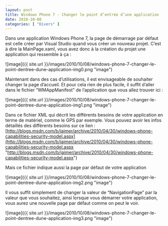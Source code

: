 ```yaml
---
layout: post
title: Windows Phone 7 - Changer le point d’entrée d’une application
date: 2010-10-08
categories: [ "Divers" ]
---
```


Dans une application Windows Phone 7, la page de démarrage par défaut est celle créer par Visual Studio quand vous créer un nouveau projet. C’est à dire la MainPage.xaml, vous avez donc à la création du projet une application qui ressemble à ça :

![image]({{ site.url }}/images/2010/10/08/windows-phone-7-changer-le-point-dentree-dune-application-img0.png "image")

Maintenant dans des cas d’utilisations, il est envisageable de souhaiter changer la page d’accueil. Et pour cela rien de plus facile, il suffit d’aller dans le fichier “WMAppManifest” de l’application que vous allez trouver ici :

![image]({{ site.url }}/images/2010/10/08/windows-phone-7-changer-le-point-dentree-dune-application-img1.png "image")

Dans ce fichier XML qui décrit les différents besoins de votre application en terme de matériel, comme le GPS par exemple. Vous pouvez avoir les infos détaillés des différents besoins sur ce lien : [http://blogs.msdn.com/b/jaimer/archive/2010/04/30/windows-phone-capabilities-security-model.aspx](http://blogs.msdn.com/b/jaimer/archive/2010/04/30/windows-phone-capabilities-security-model.aspx "http://blogs.msdn.com/b/jaimer/archive/2010/04/30/windows-phone-capabilities-security-model.aspx")

Mais ce fichier indique aussi la page par défaut de votre application

![image]({{ site.url }}/images/2010/10/08/windows-phone-7-changer-le-point-dentree-dune-application-img2.png "image")

Il vous suffit simplement de changer la valeur de “NavigationPage” par la valeur que vous souhaitez, ainsi lorsque vous démarrer votre application, vous aurez une nouvelle page par défaut comme on peut le voir.

![image]({{ site.url }}/images/2010/10/08/windows-phone-7-changer-le-point-dentree-dune-application-img3.png "image")
